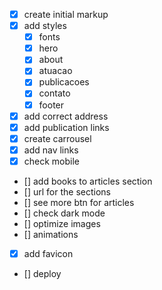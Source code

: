 - [x] create initial markup
- [x] add styles
  - [x] fonts
  - [x] hero
  - [x] about
  - [x] atuacao
  - [x] publicacoes
  - [x] contato
  - [x] footer
- [x] add correct address
- [x] add publication links
- [x] create carrousel
- [x] add nav links
- [x] check mobile
- [] add books to articles section
- [] url for the sections
- [] see more btn for articles
- [] check dark mode
- [] optimize images
- [] animations
- [x] add favicon
- [] deploy
